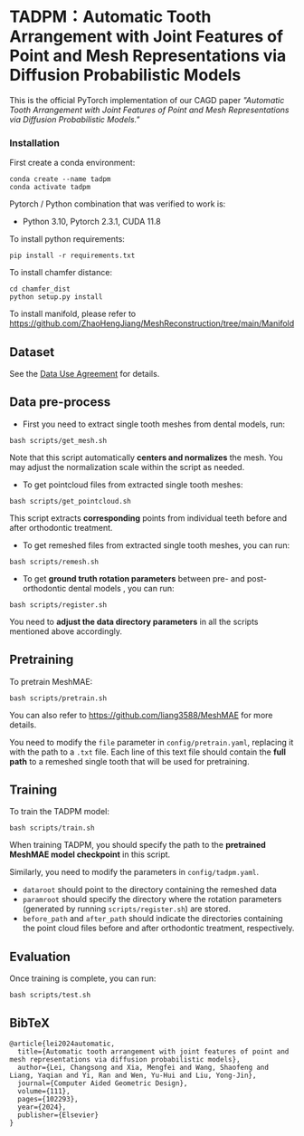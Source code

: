 # TADPM：Automatic Tooth Arrangement with Joint Features of Point and Mesh Representations via Diffusion Probabilistic Models

This is the official PyTorch implementation of our CAGD paper *"Automatic Tooth Arrangement with Joint Features of Point and Mesh Representations via Diffusion Probabilistic Models."*

### Installation

First create a conda environment:

```shell
conda create --name tadpm
conda activate tadpm
```

Pytorch / Python combination that was verified to work is:

- Python 3.10, Pytorch 2.3.1, CUDA 11.8

To install python requirements:

```shell
pip install -r requirements.txt
```

To install chamfer distance:

```shell
cd chamfer_dist
python setup.py install
```

To install manifold, please refer to https://github.com/ZhaoHengJiang/MeshReconstruction/tree/main/Manifold



## Dataset

See the [Data Use Agreement](./Data-Use-Agreement.pdf) for details.



## Data pre-process

- First you need to extract single tooth meshes from dental models, run:

```shell
bash scripts/get_mesh.sh
```

Note that this script automatically **centers and normalizes** the mesh. You may adjust the normalization scale within the script as needed.

- To get pointcloud files  from extracted single tooth meshes:

```shell
bash scripts/get_pointcloud.sh
```

This script extracts **corresponding** points from individual teeth before and after orthodontic treatment.

- To get remeshed files from extracted single tooth meshes, you can run:

```shell
bash scripts/remesh.sh
```

- To get **ground truth rotation parameters** between pre- and post-orthodontic dental models , you can run:

```shell
bash scripts/register.sh
```

You need to **adjust the data directory parameters** in all the scripts mentioned above accordingly.



## Pretraining

To pretrain MeshMAE:

```shell
bash scripts/pretrain.sh
```
You can also refer to https://github.com/liang3588/MeshMAE for more details.

You need to modify the `file` parameter in `config/pretrain.yaml`, replacing it with the path to a `.txt` file. Each line of this text file should contain the **full path** to a remeshed single tooth that will be used for pretraining.



## Training

To train the TADPM model:

```shell
bash scripts/train.sh
```

When training TADPM, you should specify the path to the **pretrained MeshMAE model checkpoint** in this script.

Similarly, you need to modify the parameters in `config/tadpm.yaml`.

- `dataroot` should point to the directory containing the remeshed data
- `paramroot` should specify the directory where the rotation parameters (generated by running `scripts/register.sh`) are stored. 
- `before_path` and `after_path` should indicate the directories containing the point cloud files before and after orthodontic treatment, respectively.



## Evaluation

Once training is complete, you can run:

```shell
bash scripts/test.sh
```



## BibTeX

```
@article{lei2024automatic,
  title={Automatic tooth arrangement with joint features of point and mesh representations via diffusion probabilistic models},
  author={Lei, Changsong and Xia, Mengfei and Wang, Shaofeng and Liang, Yaqian and Yi, Ran and Wen, Yu-Hui and Liu, Yong-Jin},
  journal={Computer Aided Geometric Design},
  volume={111},
  pages={102293},
  year={2024},
  publisher={Elsevier}
}
```

